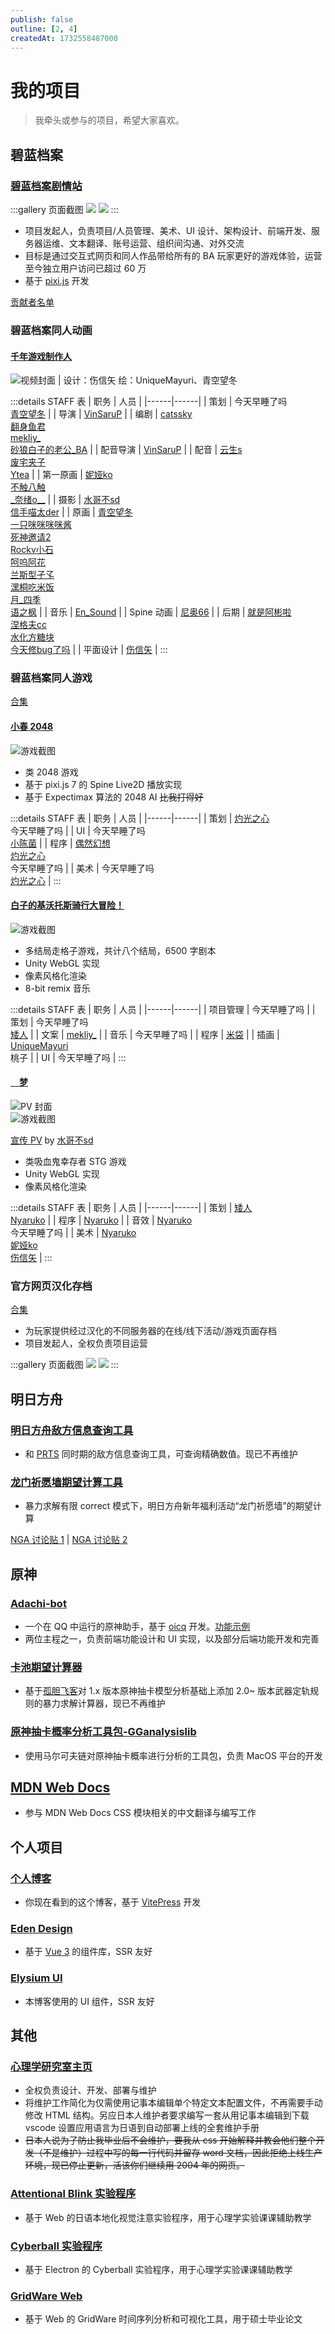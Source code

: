 ```yaml
---
publish: false
outline: [2, 4]
createdAt: 1732558487000
---
```


# 我的项目

> 我牵头或参与的项目，希望大家喜欢。

## 碧蓝档案

### [碧蓝档案剧情站](https://blue-archive.io/)

:::gallery 页面截图
![](https://cdn.sa.net/2024/11/26/zKriY9gWhRcTDo8.webp)
![](https://cdn.sa.net/2024/11/26/O2urcifQE9vjgX3.webp)
:::

- 项目发起人，负责项目/人员管理、美术、UI 设计、架构设计、前端开发、服务器运维、文本翻译、账号运营、组织间沟通、对外交流
- 目标是通过交互式网页和同人作品带给所有的 BA 玩家更好的游戏体验，运营至今独立用户访问已超过 60 万
- 基于 [pixi.js](https://pixijs.com/) 开发

[贡献者名单](https://blue-archive.io/about)

### 碧蓝档案同人动画

#### [千年游戏制作人](https://www.bilibili.com/video/BV19K421C722/)

![视频封面 | 设计：[伤信矢](https://space.bilibili.com/45899303) 绘：[UniqueMayuri](https://space.bilibili.com/22766124/)、[青空望冬](https://space.bilibili.com/39639709)](https://cdn.sa.net/2024/11/26/iVYZG8ae6MTD4Bx.webp)

:::details STAFF 表
| 职务 | 人员 |
|------|------|
| 策划 | 今天早睡了吗<br>[青空望冬](https://space.bilibili.com/39639709) |
| 导演 | [VinSaruP](https://space.bilibili.com/158330664) |
| 编剧 | [catssky](https://space.bilibili.com/1869663)<br>[翻身鱼君](https://space.bilibili.com/45836046)<br>[mekliy\_](https://space.bilibili.com/4668608)<br>[砂狼白子的老公\_BA](https://space.bilibili.com/391435128) |
| 配音导演 | [VinSaruP](https://space.bilibili.com/158330664) |
| 配音 | [云生s](https://space.bilibili.com/37599062)<br>[废宅夹子](https://space.bilibili.com/25830745)<br>[Ytea](https://space.bilibili.com/39204452) |
| 第一原画 | [妮娅ko](https://space.bilibili.com/13347846)<br>[不触八触](https://space.bilibili.com/34756940)<br>[\_奈绪o\_\_](https://space.bilibili.com/410308362) |
| 摄影 | [水哥不sd](https://space.bilibili.com/341657114)<br>[信手喵太der](https://space.bilibili.com/353319273) |
| 原画 | [青空望冬](https://space.bilibili.com/39639709)<br>[一只咪咪咪咪酱](https://space.bilibili.com/112944)<br>[死神邀请2](https://space.bilibili.com/2181423)<br>[Rockv小石](https://space.bilibili.com/2181662)<br>[呵呜阿花](https://space.bilibili.com/11504147)<br>[兰斯型孑孓](https://space.bilibili.com/2952236)<br>[潶桐吃米饭](https://space.bilibili.com/20571513)<br>[月\_四季](https://space.bilibili.com/110932641)<br>[语之枫](https://space.bilibili.com/3461582396852825) |
| 音乐 | [En_Sound](https://space.bilibili.com/3493111038741347) |
| Spine 动画 | [尼奥66](https://space.bilibili.com/480253231) |
| 后期 | [就是阿彬啦](https://space.bilibili.com/19537651)<br>[涅格夫cc](https://space.bilibili.com/23055381)<br>[水化方糖块](https://space.bilibili.com/323334095)<br>[今天修bug了吗](https://space.bilibili.com/14066311) |
| 平面设计 | [伤信矢](https://space.bilibili.com/45899303) |
:::

### 碧蓝档案同人游戏

[合集](https://blue-archive.io/library)

#### [小春 2048](https://koharu.blue-archive.io/)

![游戏截图](https://cdn.sa.net/2024/11/25/Xcx9iWmY76LTQvZ.webp)

- 类 2048 游戏
- 基于 pixi.js 7 的 Spine Live2D 播放实现
- 基于 Expectimax 算法的 2048 AI ~~比我打得好~~

:::details STAFF 表
| 职务 | 人员 |
|------|------|
| 策划 | [灼光之心](https://luckyray-fan.github.io/)<br>今天早睡了吗 |
| UI | 今天早睡了吗<br>[小陈菌](https://cii.moe/) |
| 程序 | [偶然幻想](https://ourandream.top/)<br>[灼光之心](https://luckyray-fan.github.io/)<br>今天早睡了吗 |
| 美术 | 今天早睡了吗<br>[灼光之心](https://luckyray-fan.github.io/) |
:::

#### [白子的基沃托斯骑行大冒险！](https://shiroko.blue-archive.io/)

![游戏截图](https://cdn.sa.net/2024/11/26/URDVEGZSrk6hC3w.webp)

- 多结局走格子游戏，共计八个结局，6500 字剧本
- Unity WebGL 实现
- 像素风格化渲染
- 8-bit remix 音乐

:::details STAFF 表
| 职务 | 人员 |
|------|------|
| 项目管理 | 今天早睡了吗 |
| 策划 | 今天早睡了吗<br>[矮人](https://space.bilibili.com/535089/) |
| 文案 | [mekliy\_](https://space.bilibili.com/4668608) |
| 音乐 | 今天早睡了吗 |
| 程序 | [米袋](https://space.bilibili.com/564290) |
| 插画 | [UniqueMayuri](https://space.bilibili.com/22766124/)<br>桃子 |
| UI | 今天早睡了吗 |
:::

#### [　梦](https://games.blue-archive.io/koharu-dream/)

![PV 封面](https://cdn.sa.net/2024/11/26/HkNnvfIMm9yThQS.webp)  
![游戏截图](https://cdn.sa.net/2024/11/26/6BXdvIHmCODYJli.webp)

[宣传 PV](https://www.bilibili.com/video/BV1ru411N7Eg/) by [水哥不sd](https://space.bilibili.com/341657114)

- 类吸血鬼幸存者 STG 游戏
- Unity WebGL 实现
- 像素风格化渲染

:::details STAFF 表
| 职务 | 人员 |
|------|------|
| 策划 | [矮人](https://space.bilibili.com/535089/)<br>[Nyaruko](https://space.bilibili.com/341657114) |
| 程序 | [Nyaruko](https://space.bilibili.com/341657114) |
| 音效 | [Nyaruko](https://space.bilibili.com/341657114)<br>今天早睡了吗 |
| 美术 | [Nyaruko](https://space.bilibili.com/341657114)<br>[妮娅ko](https://space.bilibili.com/13347846)<br>[伤信矢](https://space.bilibili.com/45899303) |
:::

### 官方网页汉化存档

[合集](https://blue-archive.io/library)

- 为玩家提供经过汉化的不同服务器的在线/线下活动/游戏页面存档
- 项目发起人，全权负责项目运营

:::gallery 页面截图
![](https://cdn.sa.net/2024/11/26/xmfX79GJSIMDv8w.webp)
![](https://cdn.sa.net/2024/11/26/ZODLeN5oculHGFI.webp)
:::

## 明日方舟

### [明日方舟敌方信息查询工具](https://github.com/mark9804/arknights-enemydata-search)

- 和 [PRTS](https://prts.wiki/) 同时期的敌方信息查询工具，可查询精确数值。现已不再维护

### [龙门祈愿墙期望计算工具](https://gist.github.com/Mark9804/1ec434c6fbba8c93c5870e97ec4e9c63)

- 暴力求解有限 correct 模式下，明日方舟新年福利活动“龙门祈愿墙”的期望计算

[NGA 讨论贴 1](https://nga.178.com/read.php?tid=25312180) | [NGA 讨论贴 2](https://nga.178.com/read.php?tid=25571950)

## 原神

### [Adachi-bot](https://github.com/Arondight/Adachi-BOT)

- 一个在 QQ 中运行的原神助手，基于 [oicq](https://github.com/takayama-lily/oicq) 开发。[功能示例](https://github.com/Arondight/Adachi-BOT/wiki/%E5%8A%9F%E8%83%BD%E7%A4%BA%E4%BE%8B)
- 两位主程之一，负责前端功能设计和 UI 实现，以及部分后端功能开发和完善

### [卡池期望计算器](https://github.com/mark9804/genshin-gacha-calculator)

- 基于[孤胆飞客](https://bbs.nga.cn/nuke.php?func=ucp&uid=43116386)对 1.x 版本原神抽卡模型分析基础上添加 2.0~ 版本武器定轨规则的暴力求解计算器，现已不再维护

### [原神抽卡概率分析工具包-GGanalysislib](https://github.com/OneBST/GGanalysislib)

- 使用马尔可夫链对原神抽卡概率进行分析的工具包，负责 MacOS 平台的开发

## [MDN Web Docs](https://developer.mozilla.org/en-US/)

- 参与 MDN Web Docs CSS 模块相关的中文翻译与编写工作

## 个人项目

### [个人博客](https://mark9804.github.io/)

- 你现在看到的这个博客，基于 [VitePress](https://vitepress.dev/) 开发

### [Eden Design](https://eden.blue-archive.io/)

- 基于 [Vue 3](https://vuejs.org/) 的组件库，SSR 友好

### [Elysium UI](https://github.com/mark9804/blog/tree/master/docs/.vitepress/theme/components/ElysiumUI)

- 本博客使用的 UI 组件，SSR 友好

## 其他

### [心理学研究室主页](https://development-psychology-hiroshima.github.io/)

- 全权负责设计、开发、部署与维护
- 将维护工作简化为仅需使用记事本编辑单个特定文本配置文件，不再需要手动修改 HTML 结构。另应日本人维护者要求编写一套从用记事本编辑到下载 vscode 设置应用语言为日语到自动部署上线的全套维护手册
- ~~日本人说为了防止我毕业后不会维护，要我从 css 开始解释并教会他们整个开发（不是维护）过程中写的每一行代码并留存 word 文档，因此拒绝上线生产环境，现已停止更新，活该你们继续用 2004 年的网页。~~

### [Attentional Blink 实验程序](https://github.com/mark9804/attentional-blink)

- 基于 Web 的日语本地化视觉注意实验程序，用于心理学实验课课辅助教学

### [Cyberball 实验程序](https://github.com/mark9804/cyberball-electron)

- 基于 Electron 的 Cyberball 实验程序，用于心理学实验课课辅助教学

### [GridWare Web](https://github.com/gridware-web/gridware-web)

- 基于 Web 的 GridWare 时间序列分析和可视化工具，用于硕士毕业论文
